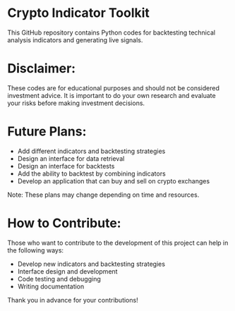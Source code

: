 # Crypto Indicator Toolkit
This GitHub repository contains Python codes for backtesting technical analysis indicators and generating live signals.

# Disclaimer:

These codes are for educational purposes and should not be considered investment advice.
It is important to do your own research and evaluate your risks before making investment decisions.

# Future Plans:

- Add different indicators and backtesting strategies
- Design an interface for data retrieval
- Design an interface for backtests
- Add the ability to backtest by combining indicators
- Develop an application that can buy and sell on crypto exchanges

Note:
These plans may change depending on time and resources.

# How to Contribute:

Those who want to contribute to the development of this project can help in the following ways:

-  Develop new indicators and backtesting strategies
-  Interface design and development
-  Code testing and debugging
-  Writing documentation
  
Thank you in advance for your contributions!

